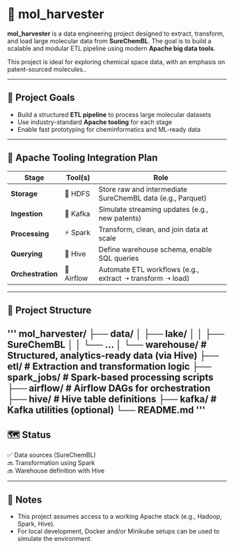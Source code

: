 # 🧪 mol_harvester

**mol_harvester** is a data engineering project designed to extract, transform, and load large molecular data from **SureChemBL**. The goal is to build a scalable and modular ETL pipeline using modern **Apache big data tools**.

This project is ideal for exploring chemical space data, with an emphasis on patent-sourced molecules..

---

## 🚀 Project Goals

- Build a structured **ETL pipeline** to process large molecular datasets
- Use industry-standard **Apache tooling** for each stage
- Enable fast prototyping for cheminformatics and ML-ready data

---

## 🔧 Apache Tooling Integration Plan

| Stage        | Tool(s)         | Role                                                                 |
|--------------|-----------------|----------------------------------------------------------------------|
| **Storage**   | 🧱 HDFS          | Store raw and intermediate SureChemBL data (e.g., Parquet)           |
| **Ingestion** | 🔄 Kafka | Simulate streaming updates (e.g., new patents)                       |
| **Processing**| ⚡ Spark         | Transform, clean, and join data at scale                             |
| **Querying**  | 🐝 Hive          | Define warehouse schema, enable SQL queries                          |
| **Orchestration** | 📅 Airflow   | Automate ETL workflows (e.g., extract ➝ transform ➝ load)            |

---

## 📁 Project Structure
'''
mol_harvester/
├── data/
│ ├── lake/
│ │ ├── SureChemBL
│ │ └── ...
│ └── warehouse/ # Structured, analytics-ready data (via Hive)
├── etl/ # Extraction and transformation logic
├── spark_jobs/ # Spark-based processing scripts
├── airflow/ # Airflow DAGs for orchestration
├── hive/ # Hive table definitions
├── kafka/ # Kafka utilities (optional)
└── README.md
'''
---

## 🗺️ Status

✅ Data sources (SureChemBL)  
🔜 Transformation using Spark  
🔜 Warehouse definition with Hive

---

## 📌 Notes

- This project assumes access to a working Apache stack (e.g., Hadoop, Spark, Hive).
- For local development, Docker and/or Minikube setups can be used to simulate the environment.


